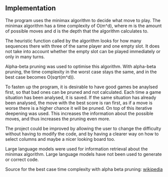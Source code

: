 ## Implementation

The program uses the minimax algorithm to decide what move to play. The minimax algorithm has a time complexity of O(m^d), where m is the amount of possible moves and d is the depth that the algorithm calculates to.

The heuristic function called by the algorithm looks for how many sequences there with three of the same player and one empty slot. It does not take into account whether the empty slot can be played immediately or only in many turns.

Alpha-beta pruning was used to optimise this algorithm. With alpha-beta pruning, the time complexity in the worst case stays the same, and in the best case becomes O(sqrt(m^d)).

To fasten up the program, it is desirable to have good games be anaylsed first, so that bad ones can be pruned and not calculated. Each time a game situation has been analysed, it is saved. If the same situation has already been analysed, the move with the best score is ran first, as if a move is worse there is a higher chance it will be pruned.
On top of this iterative deepening was used. This increases the information about the possible moves, and thus increases the pruning even more.

The project could be improved by allowing the user to change the difficulty without having to modify the code, and by having a clearer way on how to select columns and maybe a nicer looking board too. 

Large language models were used for information retrieval about the minimax algorithm. Large language models have not been used to generate or correct code.

Source for the best case time complexity with alpha beta pruning: [wikipedia](https://en.wikipedia.org/wiki/Alpha%E2%80%93beta_pruning)
